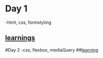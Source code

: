 # Day 1 
-html, css, formstyling
## [learnings](https://github.com/subhransusekhar123/form)


#Day 2
-css, flexbox, mediaQuery
##[learning](https://github.com/subhransusekhar123/flexbox)
